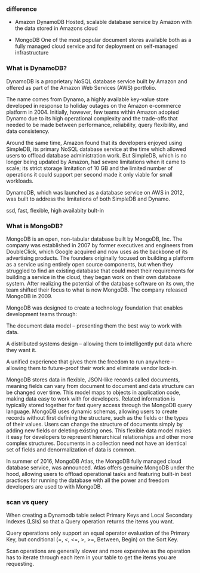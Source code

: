 ### difference
- Amazon DynamoDB 
	Hosted, scalable database service by Amazon with the data stored in Amazons cloud


- MongoDB
  One of the most popular document stores available both as a fully managed cloud service and for deployment on self-managed infrastructure


### What is DynamoDB?
DynamoDB is a proprietary NoSQL database service built by Amazon and offered as part of the Amazon Web Services (AWS) portfolio.

The name comes from Dynamo, a highly available key-value store developed in response to holiday outages on the Amazon e-commerce platform in 2004. Initially, however, few teams within Amazon adopted Dynamo due to its high operational complexity and the trade-offs that needed to be made between performance, reliability, query flexibility, and data consistency.

Around the same time, Amazon found that its developers enjoyed using SimpleDB, its primary NoSQL database service at the time which allowed users to offload database administration work. But SimpleDB, which is no longer being updated by Amazon, had severe limitations when it came to scale; its strict storage limitation of 10 GB and the limited number of operations it could support per second made it only viable for small workloads.

DynamoDB, which was launched as a database service on AWS in 2012, was built to address the limitations of both SimpleDB and Dynamo.

ssd, fast, flexible, high availabity bult-in

### What is MongoDB?
MongoDB is an open, non-tabular database built by MongoDB, Inc. The company was established in 2007 by former executives and engineers from DoubleClick, which Google acquired and now uses as the backbone of its advertising products. The founders originally focused on building a platform as a service using entirely open source components, but when they struggled to find an existing database that could meet their requirements for building a service in the cloud, they began work on their own database system. After realizing the potential of the database software on its own, the team shifted their focus to what is now MongoDB. The company released MongoDB in 2009.

MongoDB was designed to create a technology foundation that enables development teams through:

The document data model – presenting them the best way to work with data.

A distributed systems design – allowing them to intelligently put data where they want it.

A unified experience that gives them the freedom to run anywhere – allowing them to future-proof their work and eliminate vendor lock-in.

MongoDB stores data in flexible, JSON-like records called documents, meaning fields can vary from document to document and data structure can be changed over time. This model maps to objects in application code, making data easy to work with for developers. Related information is typically stored together for fast query access through the MongoDB query language. MongoDB uses dynamic schemas, allowing users to create records without first defining the structure, such as the fields or the types of their values. Users can change the structure of documents simply by adding new fields or deleting existing ones. This flexible data model makes it easy for developers to represent hierarchical relationships and other more complex structures. Documents in a collection need not have an identical set of fields and denormalization of data is common.

In summer of 2016, MongoDB Atlas, the MongoDB fully managed cloud database service, was announced. Atlas offers genuine MongoDB under the hood, allowing users to offload operational tasks and featuring built-in best practices for running the database with all the power and freedom developers are used to with MongoDB.


### scan vs query

When creating a Dynamodb table select Primary Keys and Local Secondary Indexes (LSIs) so that a Query operation returns the items you want.

Query operations only support an equal operator evaluation of the Primary Key, but conditional (=, <, <=, >, >=, Between, Begin) on the Sort Key.

Scan operations are generally slower and more expensive as the operation has to iterate through each item in your table to get the items you are requesting.


